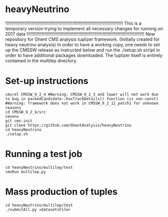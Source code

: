 # heavyNeutrino
!!!!!!!!!!!!!!!!!!!!!!!!!!!!!!!!!!!!!!!!!!!!!!!!!!!!!!!!!!!!!!!!!!!!!!!!!!!!!!!!!!!!!!!!!!!!!
This is a temporary version trying to implement all necessary changes for running on 2017 data
!!!!!!!!!!!!!!!!!!!!!!!!!!!!!!!!!!!!!!!!!!!!!!!!!!!!!!!!!!!!!!!!!!!!!!!!!!!!!!!!!!!!!!!!!!!!!
New repository for Ghent CMS analysis tuplizer framework. (Initially created for heavy neutrino analysis)
In order to have a working copy, one needs to set up the CMSSW release as instructed below and run the ./setup.sh script in order to have additional packages downloaded.
The tuplizer itself is entirely contained in the multilep directory.
# Set-up instructions
```
cmsrel CMSSW_9_2_4 #Warning: CMSSW_9_2_3 and lower will not work due to bug in packedCandidate::hasTrackDetails() function (is non-const)
#Warning: framework does not work in CMSSW_9_2_12_patch1 for unknown reasons
cd CMSSW_9_2_4/src
cmsenv
git cms-init
git clone https://github.com/GhentAnalysis/heavyNeutrino
cd heavyNeutrino
./setup.sh
```

# Running a test job
```
cd heavyNeutrino/multilep/test
cmsRun multilep.py
```

# Mass production of tuples
```
cd heavyNeutrino/multilep/test
./submitAll.py <datasetsFile>
```
